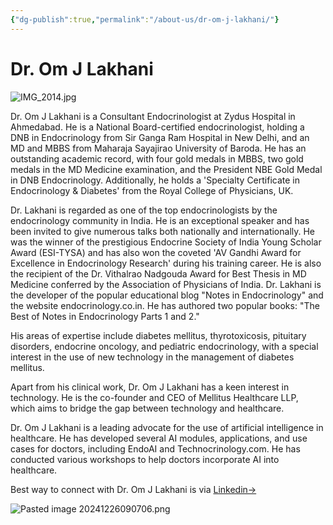 ```yaml
---
{"dg-publish":true,"permalink":"/about-us/dr-om-j-lakhani/"}
---
```



<script data-goatcounter="https://endocrinologyindia.goatcounter.com/count" async src="//gc.zgo.at/count.js"></script>

# Dr. Om J Lakhani

![IMG_2014.jpg](/img/user/attachments/IMG_2014.jpg)

Dr. Om J Lakhani is a Consultant Endocrinologist at Zydus Hospital in Ahmedabad. He is a National Board-certified endocrinologist, holding a DNB in Endocrinology from Sir Ganga Ram Hospital in New Delhi, and an MD and MBBS from Maharaja Sayajirao University of Baroda. He has an outstanding academic record, with four gold medals in MBBS, two gold medals in the MD Medicine examination, and the President NBE Gold Medal in DNB Endocrinology. Additionally, he holds a 'Specialty Certificate in Endocrinology & Diabetes' from the Royal College of Physicians, UK.

Dr. Lakhani is regarded as one of the top endocrinologists by the endocrinology community in India. He is an exceptional speaker and has been invited to give numerous talks both nationally and internationally. He was the winner of the prestigious Endocrine Society of India Young Scholar Award (ESI-TYSA) and has also won the coveted 'AV Gandhi Award for Excellence in Endocrinology Research' during his training career. He is also the recipient of the Dr. Vithalrao Nadgouda Award for Best Thesis in MD Medicine conferred by the Association of Physicians of India. Dr. Lakhani is the developer of the popular educational blog "Notes in Endocrinology" and the website endocrinology.co.in. He has authored two popular books: "The Best of Notes in Endocrinology Parts 1 and 2."

His areas of expertise include diabetes mellitus, thyrotoxicosis, pituitary disorders, endocrine oncology, and pediatric endocrinology, with a special interest in the use of new technology in the management of diabetes mellitus.

Apart from his clinical work, Dr. Om J Lakhani has a keen interest in technology. He is the co-founder and CEO of Mellitus Healthcare LLP, which aims to bridge the gap between technology and healthcare.

Dr. Om J Lakhani is a leading advocate for the use of artificial intelligence in healthcare. He has developed several AI modules, applications, and use cases for doctors, including EndoAI and Technocrinology.com. He has conducted various workshops to help doctors incorporate AI into healthcare.

Best way to connect with Dr. Om J Lakhani is via  [Linkedin→ ](https://www.linkedin.com/in/dromlakhani/) 


![Pasted image 20241226090706.png](/img/user/attachments/Pasted%20image%2020241226090706.png)